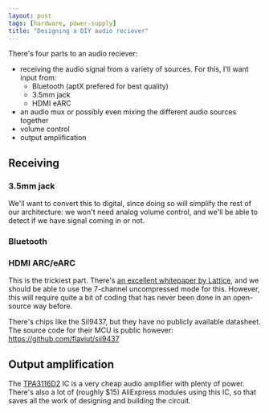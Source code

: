 ```yaml
---
layout: post
tags: [hardware, power-supply]
title: "Designing a DIY audio reciever"
---
```


There's four parts to an audio reciever:

- receiving the audio signal from a variety of sources. For this, I'll want
  input from:
  - Bluetooth (aptX prefered for best quality)
  - 3.5mm jack
  - HDMI eARC
- an audio mux or possibly even mixing the different audio sources together
- volume control
- output amplification

## Receiving

### 3.5mm jack

We'll want to convert this to digital, since doing so will simplify the rest of
our architecture: we won't need analog volume control, and we'll be able to
detect if we have signal coming in or not.

### Bluetooth

### HDMI ARC/eARC

This is the trickiest part. There's [an excellent whitepaper by Lattice][eARC],
and we should be able to use the 7-channel uncompressed mode for this. However,
this will require quite a bit of coding that has never been done in an
open-source way before.

There's chips like the SiI9437, but they have no publicly available datasheet.
The source code for their MCU is public however:
https://github.com/flaviut/sii9437

[eARC]: https://www.latticesemi.com/-/media/LatticeSemi/Documents/WhitePapers/AG/Lattice_eARC_WP_FINAL.ashx?document_id=52269

## Output amplification

The [TPA3116D2][] IC is a very cheap audio amplifier with plenty of power.
There's also a lot of (roughly $15) AliExpress modules using this IC, so that
saves all the work of designing and building the circuit.



[TPA3116D2]: https://www.ti.com/lit/ds/symlink/tpa3116d2.pdf
